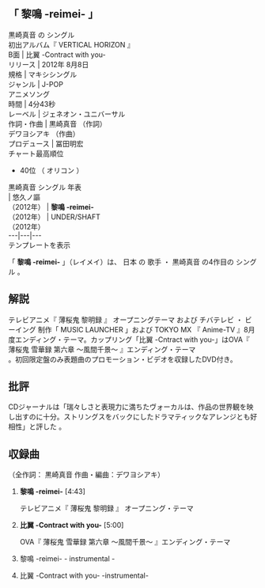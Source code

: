「  黎鳴 -reimei-  」  
---  
黒崎真音  の  シングル  
初出アルバム『  VERTICAL HORIZON  』  
B面  |  比翼 -Contract with you-   
リリース  |  2012年  8月8日   
規格  |  マキシシングル   
ジャンル  |  J-POP    
アニメソング  
時間  |  4分43秒   
レーベル  |  ジェネオン・ユニバーサル   
作詞・作曲  |  黒崎真音  （作詞）   
デワヨシアキ  （作曲）  
プロデュース  |  冨田明宏   
チャート最高順位  
  
  * 40位  （  オリコン  ） 

  
黒崎真音  シングル 年表  
|  悠久ノ謳  
（2012年）  |  **黎鳴 -reimei-**   
（2012年）  |  UNDER/SHAFT    
（2012年）  
---|---|---  
テンプレートを表示  
  
「 **黎鳴 -reimei-** 」（レイメイ）は、  日本  の  歌手  ・  黒崎真音  の4作目の  シングル  。

##  解説  

テレビアニメ『  薄桜鬼 黎明録  』  オープニングテーマ      および  チバテレビ  ・  ビーイング  制作「  MUSIC
LAUNCHER  」および  TOKYO MX  『  Anime-TV  』8月度エンディング・テーマ。カップリング「比翼 -Cntract with
you-」はOVA『  薄桜鬼 雪華録 第六章 〜風間千景〜  』エンディング・テーマ  
。初回限定盤のみ表題曲のプロモーション・ビデオを収録したDVD付き。

##  批評  

CDジャーナルは「瑞々しさと表現力に満ちたヴォーカルは、作品の世界観を映し出すのに十分。ストリングスをバックにしたドラマティックなアレンジとも好相性」と評した
  。

##  収録曲  

（全作詞：  黒崎真音  作曲・編曲：デワヨシアキ）

  1. **黎鳴 -reimei-** [4:43] 

     テレビアニメ『  薄桜鬼 黎明録  』  オープニング・テーマ 
  2. **比翼 -Contract with you-** [5:00] 

     OVA『  薄桜鬼 雪華録 第六章 〜風間千景〜  』エンディング・テーマ 
  3. 黎鳴 -reimei- -  instrumental  \- 
  4. 比翼 -Contract with you- -instrumental- 

